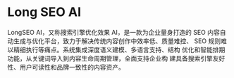 # Long SEO AI
LongSEO AI，又称搜索引擎优化效果 AI，是一款为企业量身打造的 SEO 内容自动生成与优化平台，致力于解决传统内容创作中效率低、质量难控、 SEO 规则难以精细执行等痛点。系统集成深度语义建模、多语言支持、结构 优化和智能排期功能，从关键词导入到内容生命周期管理，全面支持企业构 建具备搜索引擎友好性、用户可读性和品牌一致性的内容资产。
